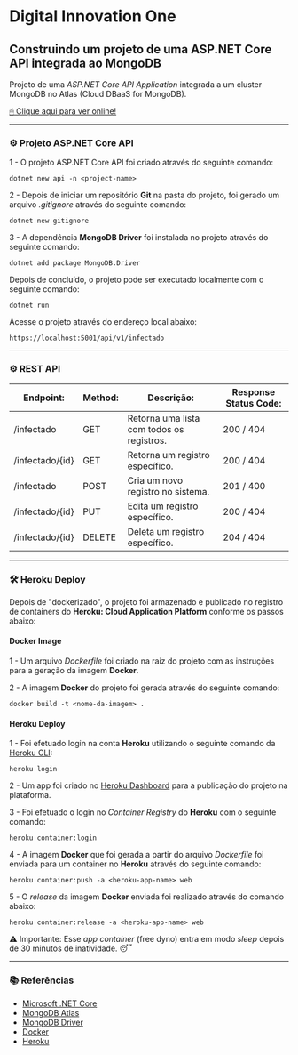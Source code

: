 # Digital Innovation One

## Construindo um projeto de uma ASP.NET Core API integrada ao MongoDB

Projeto de uma *ASP.NET Core API Application* integrada a um cluster MongoDB no Atlas (Cloud DBaaS for MongoDB).

[🖱 Clique aqui para ver online!][heroku-deploy]

---

### ⚙ Projeto ASP.NET Core API

1 - O projeto ASP.NET Core API foi criado através do seguinte comando:

```console
dotnet new api -n <project-name>
```

2 - Depois de iniciar um repositório **Git** na pasta do projeto, foi gerado um arquivo *.gitignore* através do seguinte comando:

```console
dotnet new gitignore
```

3 - A dependência **MongoDB Driver** foi instalada no projeto através do seguinte comando:

```console
dotnet add package MongoDB.Driver
```

Depois de concluído, o projeto pode ser executado localmente com o seguinte comando:

```console
dotnet run
```

Acesse o projeto através do endereço local abaixo:

```console
https://localhost:5001/api/v1/infectado
```

---

### ⚙ REST API

| Endpoint: | Method: | Descrição: | Response Status Code: |
|-----------|---------|--------------|-----------------------|
| /infectado | GET  | Retorna uma lista com todos os registros. | 200 / 404 |
| /infectado/{id} | GET | Retorna um registro específico. | 200 / 404 |
| /infectado | POST | Cria um novo registro no sistema. | 201 / 400 |
| /infectado/{id} | PUT | Edita um registro específico. | 200 / 404 |
| /infectado/{id} | DELETE | Deleta um registro específico. | 204 / 404 |

---

### 🛠 Heroku Deploy

Depois de "dockerizado", o projeto foi armazenado e publicado no registro de containers do **Heroku: Cloud Application Platform** conforme os passos abaixo:

#### Docker Image

1 - Um arquivo *Dockerfile* foi criado na raiz do projeto com as instruções para a geração da imagem **Docker**.

2 - A imagem **Docker** do projeto foi gerada através do seguinte comando:

```console
docker build -t <nome-da-imagem> .
```

#### Heroku Deploy

1 - Foi efetuado login na conta **Heroku** utilizando o seguinte comando da [Heroku CLI][heroku-cli]:

```console
heroku login
```

2 - Um app foi criado no [Heroku Dashboard][heroku-dash] para a publicação do projeto na plataforma.

3 - Foi efetuado o login no *Container Registry* do **Heroku** com o seguinte comando:

```console
heroku container:login
```

4 - A imagem **Docker** que foi gerada a partir do arquivo *Dockerfile* foi enviada para um container no **Heroku** através do seguinte comando:

```console
heroku container:push -a <heroku-app-name> web
```

5 - O *release* da imagem **Docker** enviada foi realizado através do comando abaixo:

```console
heroku container:release -a <heroku-app-name> web
```

⚠ Importante: Esse *app container* (free dyno) entra em modo *sleep* depois de 30 minutos de inatividade. 😴

---

### 📚 Referências

- [Microsoft .NET Core](https://docs.microsoft.com/en-us/dotnet/)
- [MongoDB Atlas](https://www.mongodb.com/cloud/atlas)
- [MongoDB Driver](https://docs.mongodb.com/drivers/csharp)
- [Docker](https://www.docker.com/)
- [Heroku](https://www.heroku.com/)

[heroku-deploy]:https://dio-aspnet-core-api.herokuapp.com/api/v1/infectado
[heroku-cli]:https://devcenter.heroku.com/articles/heroku-cli#download-and-install
[heroku-dash]:https://dashboard.heroku.com/apps
